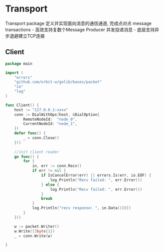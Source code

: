# Transport

Transport package 定义并实现面向消息的通信通道,
完成点对点 message transactions
    - 高效支持复数个Message Producer 并发投递消息
    - 底层支持异步退避建立TCP连接

## Client
```go
package main

import (
	"errors"
	"github.com/orbit-w/golib/bases/packet"
	"io"
	"log"
)

func Client() {
	host := "127.0.0.1:xxxx"
	conn := DialWithOps(host, &DialOption{
		RemoteNodeId:  "node_0",
		CurrentNodeId: "node_1",
	})
	defer func() {
		_ = conn.Close()
	}()
    
	//init client reader
	go func() {
		for {
			in, err := conn.Recv()
			if err != nil {
				if IsCancelError(err) || errors.Is(err, io.EOF) {
					log.Println("Recv failed: ", err.Error())
				} else {
					log.Println("Recv failed: ", err.Error())
				}
				break
			}
			log.Println("recv response: ", in.Data()[0])
		}
	}()

	w := packet.Writer()
	w.Write([]byte{1})
	_ = conn.Write(w)

}

```